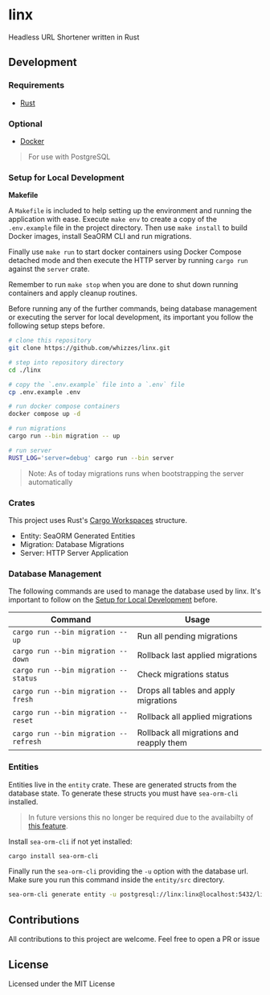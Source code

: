 # linx
Headless URL Shortener written in Rust

## Development

### Requirements

- [Rust](https://rustup.rs)

### Optional

- [Docker](https://docs.docker.com/engine/install/)
> For use with PostgreSQL

### Setup for Local Development

**Makefile**

A `Makefile` is included to help setting up the environment and running the
application with ease. Execute `make env` to create a copy of the `.env.example`
file in the project directory. Then use `make install` to build Docker images,
install SeaORM CLI and run migrations.

Finally use `make run` to start docker containers using Docker Compose detached
mode and then execute the HTTP server by running `cargo run` against the `server`
crate.

Remember to run `make stop` when you are done to shut down running containers
and apply cleanup routines.

Before running any of the further commands, being database management or
executing the server for local development, its important you follow the
following setup steps before.

```bash
# clone this repository
git clone https://github.com/whizzes/linx.git

# step into repository directory
cd ./linx

# copy the `.env.example` file into a `.env` file
cp .env.example .env

# run docker compose containers
docker compose up -d

# run migrations
cargo run --bin migration -- up

# run server
RUST_LOG='server=debug' cargo run --bin server
```

> Note: As of today migrations runs when bootstrapping the server automatically

### Crates

This project uses Rust's [Cargo Workspaces][2] structure.

- Entity: SeaORM Generated Entities
- Migration: Database Migrations
- Server: HTTP Server Application

### Database Management

The following commands are used to manage the database used by linx. It's
important to follow on the [Setup for Local Development](#setup-for-local-development) before.

Command | Usage
--- | ---
`cargo run --bin migration -- up` | Run all pending migrations
`cargo run --bin migration -- down` | Rollback last applied migrations
`cargo run --bin migration -- status` | Check migrations status
`cargo run --bin migration -- fresh` | Drops all tables and apply migrations
`cargo run --bin migration -- reset` | Rollback all applied migrations
`cargo run --bin migration -- refresh` | Rollback all migrations and reapply them

### Entities

Entities live in the `entity` crate. These are generated structs from the
database state. To generate these structs you must have `sea-orm-cli` installed.

> In future versions this no longer be required due to the availabilty of [this feature][1].

Install `sea-orm-cli` if not yet installed:

```bash
cargo install sea-orm-cli
```

Finally run the `sea-orm-cli` providing the `-u` option with the database url.
Make sure you run this command inside the `entity/src` directory.

```bash
sea-orm-cli generate entity -u postgresql://linx:linx@localhost:5432/linx
```

## Contributions

All contributions to this project are welcome. Feel free to open a PR or issue

## License

Licensed under the MIT License

[1]: https://github.com/SeaQL/sea-orm/pull/1054
[2]: https://doc.rust-lang.org/book/ch14-03-cargo-workspaces.html
